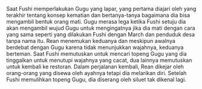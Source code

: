 Saat Fushi memperlakukan Gugu yang lapar, yang pertama diajari oleh yang terakhir tentang konsep kematian dan bertanya-tanya bagaimana dia bisa mengambil bentuk orang mati. Gugu merasa lega ketika Fushi setuju dia akan mengambil wujud Gugu untuk mengingatnya jika dia mati dengan cara yang sama seperti yang dilakukan Fushi dengan March dan penduduk desa tanpa nama itu. Rean menemukan keduanya dan meskipun awalnya berdebat dengan Gugu karena tidak menunjukkan wajahnya, keduanya berteman. Saat Fushi memutuskan untuk mencari topeng Gugu yang dia tinggalkan untuk menutupi wajahnya yang cacat, dua lainnya memutuskan untuk kembali ke restoran. Dalam perjalanan kembali, Rean dikejar oleh orang-orang yang disewa oleh ayahnya tetapi dia melarikan diri. Setelah Fushi memulihkan topeng Gugu, dia diserang oleh siluet tak dikenal lagi.

